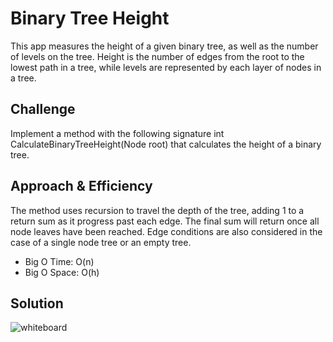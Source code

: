 # Binary Tree Height
This app measures the height of a given binary tree, as well as the number of levels on the tree. Height is the number of edges from the root to the lowest path in a tree, while levels are represented by each layer of nodes in a tree.

## Challenge
Implement a method with the following signature int CalculateBinaryTreeHeight(Node root) that calculates the height of a binary tree.

## Approach & Efficiency
The method uses recursion to travel the depth of the tree, adding 1 to a return sum as it progress past each edge. The final sum will return once all node leaves have been reached. Edge conditions are also considered in the case of a single node tree or an empty tree.
- Big O Time: O(n)
- Big O Space: O(h)

## Solution
![whiteboard](https://github.com/mbgoseco/data-structures-and-algorithms/blob/master/Challenges/BinaryTreeHeight/Assets/BinaryTreeHeight.jpg)
